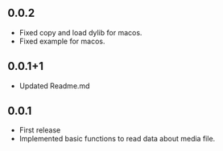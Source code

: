 ## 0.0.2

* Fixed copy and load dylib for macos.
* Fixed example for macos.

## 0.0.1+1

* Updated Readme.md

## 0.0.1

* First release
* Implemented basic functions to read data about media file.
